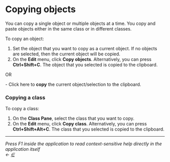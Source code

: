 # Copying objects

You can copy a single object or multiple objects at a time. You copy and paste objects either in the same class or in different classes.

To copy an object:

1. Set the object that you want to copy as a current object. If no objects are selected, then the current object will be copied.
2. On the **Edit** menu, click **Copy objects**. Alternatively, you can press **Ctrl+Shift+C**. The object that you selected is copied to the clipboard.

OR

\- Click here to **copy** the current object/selection to the clipboard.

### Copying a class <a href="#copying_a_class" id="copying_a_class"></a>

To copy a class:

1. On the **Class Pane**, select the class that you want to copy.
2. On the **Edit** menu, click **Copy class**. Alternatively, you can press **Ctrl+Shift+Alt+C**. The class that you selected is copied to the clipboard.

***

_Press F1 inside the application to read context-sensitive help directly in the application itself_\
_←_ [_∈_](https://docs.teamtad.com/copying\_objects?do=edit)
